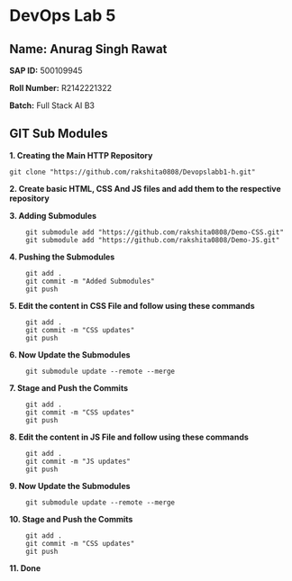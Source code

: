 # DevOps Lab 5

## Name: Anurag Singh Rawat
**SAP ID:** 500109945

**Roll Number:** R2142221322

**Batch:** Full Stack AI B3

## GIT Sub Modules

**1. Creating the Main HTTP Repository**
```
git clone "https://github.com/rakshita0808/Devopslabb1-h.git"
```
**2. Create basic HTML, CSS And JS files and add them to the respective repository**

**3. Adding Submodules**
```
    git submodule add "https://github.com/rakshita0808/Demo-CSS.git"
    git submodule add "https://github.com/rakshita0808/Demo-JS.git"
```

**4. Pushing the Submodules**
```
    git add .
    git commit -m "Added Submodules"
    git push
```

**5. Edit the content in CSS File and follow using these commands**
```
    git add .
    git commit -m "CSS updates"
    git push
```
**6. Now Update the Submodules**
```
    git submodule update --remote --merge
```

**7. Stage and Push the Commits**
```
    git add .
    git commit -m "CSS updates"
    git push
```

**8. Edit the content in JS File and follow using these commands**
```
    git add .
    git commit -m "JS updates"
    git push
```
**9. Now Update the Submodules**
```
    git submodule update --remote --merge
```

**10. Stage and Push the Commits**
```
    git add .
    git commit -m "CSS updates"
    git push
```

**11. Done**